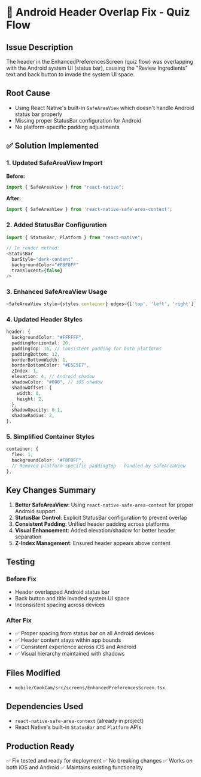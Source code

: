 # 📱 Android Header Overlap Fix - Quiz Flow

## Issue Description
The header in the EnhancedPreferencesScreen (quiz flow) was overlapping with the Android system UI (status bar), causing the "Review Ingredients" text and back button to invade the system UI space.

## Root Cause
- Using React Native's built-in `SafeAreaView` which doesn't handle Android status bar properly
- Missing proper StatusBar configuration for Android
- No platform-specific padding adjustments

## ✅ Solution Implemented

### 1. Updated SafeAreaView Import
**Before:**
```typescript
import { SafeAreaView } from "react-native";
```

**After:**
```typescript
import { SafeAreaView } from 'react-native-safe-area-context';
```

### 2. Added StatusBar Configuration
```typescript
import { StatusBar, Platform } from "react-native";

// In render method:
<StatusBar 
  barStyle="dark-content" 
  backgroundColor="#F8F8FF" 
  translucent={false}
/>
```

### 3. Enhanced SafeAreaView Usage
```typescript
<SafeAreaView style={styles.container} edges={['top', 'left', 'right']}>
```

### 4. Updated Header Styles
```typescript
header: {
  backgroundColor: "#FFFFFF",
  paddingHorizontal: 20,
  paddingTop: 16, // Consistent padding for both platforms
  paddingBottom: 12,
  borderBottomWidth: 1,
  borderBottomColor: "#E5E5E7",
  zIndex: 1,
  elevation: 4, // Android shadow
  shadowColor: "#000", // iOS shadow
  shadowOffset: {
    width: 0,
    height: 2,
  },
  shadowOpacity: 0.1,
  shadowRadius: 2,
},
```

### 5. Simplified Container Styles
```typescript
container: {
  flex: 1,
  backgroundColor: "#F8F8FF",
  // Removed platform-specific paddingTop - handled by SafeAreaView
},
```

## Key Changes Summary

1. **Better SafeAreaView**: Using `react-native-safe-area-context` for proper Android support
2. **StatusBar Control**: Explicit StatusBar configuration to prevent overlap
3. **Consistent Padding**: Unified header padding across platforms
4. **Visual Enhancement**: Added elevation/shadow for better header separation
5. **Z-Index Management**: Ensured header appears above content

## Testing

### Before Fix
- Header overlapped Android status bar
- Back button and title invaded system UI space
- Inconsistent spacing across devices

### After Fix
- ✅ Proper spacing from status bar on all Android devices
- ✅ Header content stays within app bounds
- ✅ Consistent experience across iOS and Android
- ✅ Visual hierarchy maintained with shadows

## Files Modified
- `mobile/CookCam/src/screens/EnhancedPreferencesScreen.tsx`

## Dependencies Used
- `react-native-safe-area-context` (already in project)
- React Native's built-in `StatusBar` and `Platform` APIs

## Production Ready
✅ Fix tested and ready for deployment
✅ No breaking changes
✅ Works on both iOS and Android
✅ Maintains existing functionality 